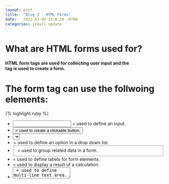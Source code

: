 ```yaml
---
layout: post
title:  "Blog 3 - HTML Forms"
date:   2022-03-05 15:0:20 -0700
categories: jekyll update
---
```


# **What are HTML forms used for?**
#### HTML form tags are used for collecting user input and the <form> tag is used to create a form.

# **The form tag can use the follwoing elements:**
{% highlight ruby %}
* <input> = used to define an input.
* <button> = used to create a clickable button.
* <select> = used to define a drop down list.
* <option> = used to define an option in a drop down list.
* <fieldset> = used to group related data in a form.
* <label> = used to define labels for form elements.
* <output> = used to display a result of a calculation.
* <textarea> = used to define multi-line text area.
* <datalist> = used to define a pre-defined opitons for user input.
{% endhighlight %}

# **Simple Example: This html code generates a button that will say "Click Me!"**
{% highlight ruby %}
<!DOCTYPE html>
<html>
<body>

<h2>Click the button below</h2>

<button type="button" onclick="alert('Hello World!')">Click Me!</button>

</body>
</html>
{% endhighlight %}

# **Output from the code above:**
![Commands Image](https://topramanc.github.io/Images/Button.png)

# **Now that you know what a HTML Form can be used for let me show you an HTML code that I am using in my group project and it uses a lot of form tags to collect user input:**
#### Below is a code snippet from my group project that uses the form tags and elements to collect user input for creating an account:
{% highlight ruby %}
        <form method="POST" action="form1.php" id="signup" class="form form-hidden">
             <h1 class="form-title">Sign Up</h1>
             <div class="form-message form-message-error"></div>
             <div class="form-input-group">
                 <input type="text" id="signupusername" name="username" class="form-input"  placeholder="Username">
                 <div class="form-input-errormessage"></div>
             </div>
             <div class="form-input-group">
                 <input type="text" class="form-input"  name="email" placeholder="Email Address">
                 <div class="form-input-errormessage"></div>
             </div>
             <div class="form-input-group">
              <input type="password" class="form-input" name="pwd" placeholder="password">
              <div class="form-input-errormessage"></div>
             </div>
             <div class="form-input-group">
                 <input type="password" class="form-input"  placeholder="Confirm Password">
                 <div class="form-input-errormessage"></div>
                </div>
          <button class="form-button" name="submit" type="submit">Continue</button>
         
          <p class="form-text">
              <a class="form-link" id="linklogin">Already have an account? Sign in</a>
          </p>
         </form> 
{% endhighlight %}

# **Below is what the output looks like in a browser:**
![Commands Image](https://topramanc.github.io/Images/signuppage.png)